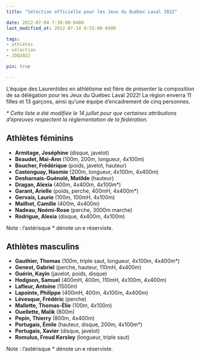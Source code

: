 ```yaml
---
title: "Sélection officielle pour les Jeux du Québec Laval 2022"

date: 2022-07-04 7:30:00-0400
last_modified_at: 2022-07-14 9:55:00-0400

tags:
- athlètes
- sélection
- JDQ2022

pin: true

---
```


L’équipe des Laurentides en athlétisme est fière de présenter la composition de sa délégation pour les Jeux du Québec Laval 2022! La région enverra 11 filles et 13 garçons, ainsi qu’une équipe d’encadrement de cinq personnes.

_\* Cette liste a été modifiée le 14 juillet pour que certaines attributions d’épreuves respectent la règlementation de la fédération._

<!-- more -->

## Athlètes féminins

- **Armitage, Joséphine** (disque, javelot)
- **Beaudet, Mai-Ann** (100m, 200m, longueur, 4x100m)
- **Boucher, Frédérique** (poids, javelot, hauteur)
- **Castonguay, Naomie** (200m, longueur, 4x100m, 4x400m)
- **Desharnais-Guénolé, Matilde** (hauteur)
- **Dragan, Alexia** (400m, 4x400m, 4x100m\*)
- **Garant, Arielle** (poids, perche, 400mH, 4x400m\*)
- **Gervais, Laurie** (100m, 100mH, 4x100m)
- **Mailhot, Camille** (400m, 4x400m)
- **Nadeau, Noémi-Rose** (perche, 3000m marche)
- **Rodrigue, Alexia** (disque,  4x400m, 4x100m)

Note : l’astérisque \* dénote un·e réserviste.

## Athlètes masculins

- **Gauthier, Thomas** (100m, triple saut, longueur, 4x100m, 4x400m\*)
- **Genest, Gabriel** (perche, hauteur, 110mH, 4x400m)
- **Guérin, Kayin** (javelot, poids, disque)
- **Hodgson, Samuel** (400mH, 400m, 110mH, 4x100m, 4x400m)
- **Lafleur, Antoine** (1500m)
- **Lapointe, Philippe** (400mH, 400m, 4x100m, 4x400m)
- **Lévesque, Frédéric** (perche)
- **Mallette, Thomas-Élie** (100m, 4x100m)
- **Ouellette, Malik** (800m)
- **Pepin, Thierry** (800m, 4x400m)
- **Portugais, Émile** (hauteur, disque, 200m, 4x100m\*)
- **Portugais, Xavier** (disque, javelot)
- **Romulus, Freud Kersley** (longueur, triple saut)

Note : l’astérisque \* dénote un·e réserviste.
